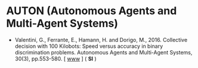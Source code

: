 # AUTON (Autonomous Agents and Multi-Agent Systems)

* Valentini, G., Ferrante, E., Hamann, H. and Dorigo, M., 2016. Collective decision with 100 Kilobots: Speed versus accuracy in binary discrimination problems. Autonomous Agents and Multi-Agent Systems, 30(3), pp.553-580. [ [www](https://link.springer.com/article/10.1007/s10458-015-9323-3) ] ( **SI** )
